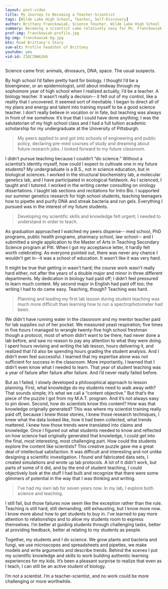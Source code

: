 ```yaml
---
layout: post-video
title: My Journey to Becoming a Teacher-Scientist
tags: [Wilde Lake High School, Teacher, Self-Discovery] 
author: Brittany Franckowiak, Science Teacher, Wilde Lake High School
summary: Becoming a scientist came relatively easy for Ms. Franckowiak. Becoming a teacher-scientist was a much greater challenge. Experience the journey she took to the classroom where she found she had always belonged.
prof-img: franckowiak-profile.jpg
bg-img: franckowiak-bg.jpg
btn: Read Brittany's Story
sum-alt: Profile headshot of Brittany
youtube: yes
vid-id: Z1QCINW62KA
---
```


Science came first: animals, dinosaurs, DNA, space. The usual suspects. 

By high school I’d fallen pretty hard for biology. I thought I’d be a bioengineer, or an epidemiologist, until about midway through my sophomore year of high school when I realized actually, I’d be a teacher. A biology teacher. It wasn’t really a decision-- it felt out of my control, like a reality that I uncovered. It seemed sort of inevitable. I began to direct all of my plans and energy and talent into training myself to be a good science teacher. I don’t really believe in vocation or in fate, but teaching was always in front of me somehow. It’s true that I could have done anything; I was the salutatorian of my high school class and I had a full tuition academic scholarship for my undergraduate at the University of Pittsburgh. 

> My peers applied to and got into schools of engineering and public policy, declaring pre-med courses of study and dreaming about future research jobs. I looked forward to my future classroom.

I didn’t pursue teaching because I couldn’t “do science.” Without a scientist’s identity myself, how could I expect to cultivate one in my future students? My undergraduate is a B.S., not in science education, but in biological sciences. I worked in the structural biochemistry lab, a molecular genetics lab, and I have participated in ecological fieldwork. As I scienced, I taught and I tutored. I worked in the writing center consulting on virology dissertations. I taught lab sections and recitations for Intro Bio. I supported our summer genetics research for high school students, teaching teenagers how to pipette and purify DNA and streak bacteria and run gels. Everything I pursued was in the interest of my future students. 

> Developing my scientific skills and knowledge felt urgent; I needed to understand in order to teach. 

As graduation approached I watched my peers disperse-- med school, PhD programs, public health programs, pharmacy school, law school-- and I submitted a single application to the Master of Arts in Teaching Secondary Science program at Pitt. When I got my acceptance letter, it hardly felt worth celebrating. As everyone pointed out, there was never any chance I wouldn’t get in--it was a school of education. It wasn’t like it was very hard. 

It might be true that getting in wasn’t hard; the course work wasn’t really hard either, not after the years of a double major and minor in three different departments. My dedication in biology had paid off; I didn’t feel pressured to learn much content. My second major in English had paid off too; the writing I had to do came easy. Teaching, though? Teaching was hard. 

> Planning and leading my first lab lesson during student teaching was much more difficult than learning how to run a spectrophotometer had been. 

We didn't have running water in the classroom and my mentor teacher paid for lab supplies out of her pocket. We measured yeast respiration; five times in five hours I managed to wrangle twenty-five high school freshman though a protocol, most of whom didn’t want to be there, had never done a lab before, and saw no reason to pay any attention to what they were doing. I spent hours revising and writing the lab lesson, hours delivering it, and realized that I’d also be spending hours grading the student analysis. And I didn’t even feel successful. I learned that my expertise alone was not sufficient for success in the classroom. More importantly, I learned that I didn’t even know what I needed to learn. That year of student teaching was a year of failure after failure after failure. And I’d never really failed before. 

But as I failed, I slowly developed a philosophical approach to lesson planning. First, what knowledge do my students need to walk away with? That sounds simple; it’s what we call a “content objective.” But that’s the piece of the puzzle I got from my M.A.T. program. And it’s not always easy to pin down. Second, how do scientists know this content? How was that knowledge originally generated? This was where my scientist training really paid off, because I knew those stories, I knew those research techniques, I knew what the data looked like, how it had been collected, what trends mattered. I knew how those trends were translated into claims and knowledge. Once I figured out what students needed to know and reflected on how science had originally generated that knowledge, I could get into the final, most interesting, most challenging part. How could the students explore the content like scientists? This creative puzzle gave me a great deal of intellectual satisfaction. It was difficult and interesting and not unlike designing a scientific investigation. I found and fabricated data sets, I created simulations and wrote up lab protocols. A lot of it didn’t work, but parts of some of it did, and by the end of student teaching, I could objectively look at the stuff I had built and recognize that there were some glimmers of potential in the way that I was thinking and writing. 

> I’ve had my own lab for seven years now. In my lab, I explore both science and teaching. 

I still fail, but those failures now seem like the exception rather than the rule. Teaching is still hard, still demanding, still exhausting, but I know more now. I know more about how to get students to buy in. I’ve learned to pay more attention to relationships and to allow my students room to express themselves. I’m better at guiding students through challenging tasks, better at providing feedback, better at relating to my students as people. 

Together, my students and I do science. We grow plants and bacteria and fungi, we use microscopes and spreadsheets and pipettes, we make models and write arguments and describe trends. Behind the scenes I put my scientific knowledge and skills to work building authentic learning experiences for my kids. It’s been a pleasant surprise to realize that even as I teach, I can still be an active student of biology. 

I’m not a scientist. I’m a teacher-scientist, and no work could be more challenging or more worthwhile. 
